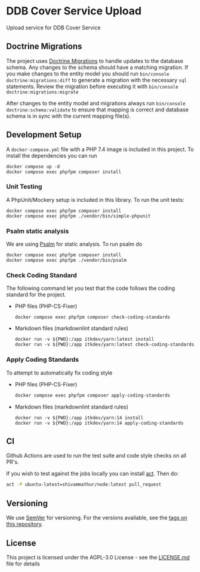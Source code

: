# DDB Cover Service Upload

Upload service for DDB Cover Service

## Doctrine Migrations

The project uses [Doctrine
Migrations](https://symfony.com/doc/master/bundles/DoctrineMigrationsBundle/index.html)
to handle updates to the database schema. Any changes to the schema should have
a matching migration. If you make changes to the entity model you should run
`bin/console doctrine:migrations:diff` to generate a migration with the
necessary `sql` statements. Review the migration before executing it with
`bin/console doctrine:migrations:migrate`

After changes to the entity model and migrations always run `bin/console
doctrine:schema:validate` to ensure that mapping is correct and database schema
is in sync with the current mapping file(s).

## Development Setup

A `docker-compose.yml` file with a PHP 7.4 image is included in this project.
To install the dependencies you can run

```shell
docker compose up -d
docker compose exec phpfpm composer install
```

### Unit Testing

A PhpUnit/Mockery setup is included in this library. To run the unit tests:

```shell
docker compose exec phpfpm composer install
docker compose exec phpfpm ./vendor/bin/simple-phpunit
```

### Psalm static analysis

We are using [Psalm](https://psalm.dev/) for static analysis. To run
psalm do

```shell
docker compose exec phpfpm composer install
docker compose exec phpfpm ./vendor/bin/psalm
```

### Check Coding Standard

The following command let you test that the code follows
the coding standard for the project.

* PHP files (PHP-CS-Fixer)

    ```shell
    docker compose exec phpfpm composer check-coding-standards
    ```

* Markdown files (markdownlint standard rules)

    ```shell
    docker run -v ${PWD}:/app itkdev/yarn:latest install
    docker run -v ${PWD}:/app itkdev/yarn:latest check-coding-standards
    ```

### Apply Coding Standards

To attempt to automatically fix coding style

* PHP files (PHP-CS-Fixer)

    ```sh
    docker compose exec phpfpm composer apply-coding-standards
    ```

* Markdown files (markdownlint standard rules)

    ```shell
    docker run -v ${PWD}:/app itkdev/yarn:14 install
    docker run -v ${PWD}:/app itkdev/yarn:14 apply-coding-standards
    ```

## CI

Github Actions are used to run the test suite and code style checks on all PR's.

If you wish to test against the jobs locally you can install [act](https://github.com/nektos/act).
Then do:

```sh
act -P ubuntu-latest=shivammathur/node:latest pull_request
```

## Versioning

We use [SemVer](http://semver.org/) for versioning.
For the versions available, see the
[tags on this repository](https://github.com/itk-dev/openid-connect/tags).

## License

This project is licensed under the AGPL-3.0 License - see the
[LICENSE.md](LICENSE.md) file for details

